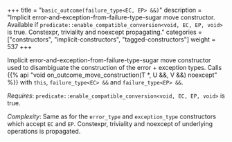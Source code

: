 +++
title = "`basic_outcome(failure_type<EC, EP> &&)`"
description = "Implicit error-and-exception-from-failure-type-sugar move constructor. Available if `predicate::enable_compatible_conversion<void, EC, EP, void>` is true. Constexpr, triviality and noexcept propagating."
categories = ["constructors", "implicit-constructors", "tagged-constructors"]
weight = 537
+++

Implicit error-and-exception-from-failure-type-sugar move constructor used to disambiguate the construction of the error + exception types.
Calls {{% api "void on_outcome_move_construction(T *, U &&, V &&) noexcept" %}} with `this`, `failure_type<EC> &&` and `failure_type<EP> &&`.

*Requires*: `predicate::enable_compatible_conversion<void, EC, EP, void>` is true.

*Complexity*: Same as for the `error_type` and `exception_type` constructors which accept `EC` and `EP`. Constexpr, triviality and noexcept of underlying operations is propagated.
